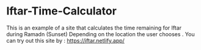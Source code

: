 # Iftar-Time-Calculator
<!--
=========================================================
* Iftar Time - v1.0
=========================================================

* Product Page: https://iftar.netlify.app/
* Copyright 2022 Creative Tim (https://anassjardane.netlify.app)
* Licensed under MIT https://anassjardane.netlify.app/licence)
* Coded by AJ-Dev

=========================================================

* The above copyright notice and this permission notice shall be included in all copies or substantial portions of the Software.
-->
This is an example of a site that calculates the time remaining for Iftar during Ramadn (Sunset) Depending on the location the user chooses .
You can try out this site by :
https://iftar.netlify.app/
